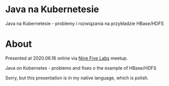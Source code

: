 # Java na Kubernetesie

Java na Kubernetesie - problemy i rozwiązania na przykładzie HBase/HDFS

# About

Presented at 2020.06.18 online via [Nine Five Labs](https://ninefiveslabs.io/) meetup.

Java on Kubernetes - problems and fixes o the example of HBase/HDFS

Sorry, but this presentation is in my native language, which is polish.
